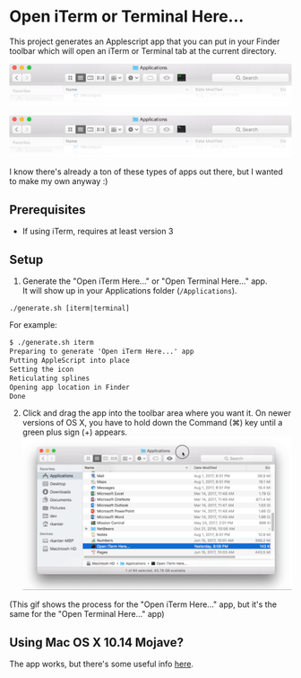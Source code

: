 Open iTerm or Terminal Here...
==============================

This project generates an Applescript app that you can put in your Finder 
toolbar which will open an iTerm or Terminal tab at the current directory.

![alt text](media/iterm_toolbar.png "iTerm Toolbar")

![alt text](media/terminal_toolbar.png "Terminal Toolbar")

I know there's already a ton of these types of apps out there, but I wanted
to make my own anyway :)

Prerequisites
-------------
- If using iTerm, requires at least version 3

Setup
-----

1. Generate the "Open iTerm Here..." or "Open Terminal Here..." app.  
It will show up in your Applications folder (``/Applications``).
````
./generate.sh [iterm|terminal]
````
For example:
````
$ ./generate.sh iterm
Preparing to generate 'Open iTerm Here...' app
Putting AppleScript into place
Setting the icon
Reticulating splines
Opening app location in Finder
Done
````

2. Click and drag the app into the toolbar area where you want it.  On newer
versions of OS X, you have to hold down the Command (⌘) key until a green plus 
sign (+) appears.
![alt text](media/add_icon_75_transparent.gif "Add the app to the Finder toolbar")

(This gif shows the process for the "Open iTerm Here..." app, 
but it's the same for the "Open Terminal Here..." app)


Using Mac OS X 10.14 Mojave?
----------------------------
The app works, but there's some useful info [here](MOJAVE.md).
